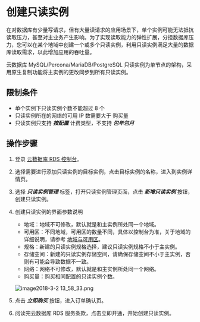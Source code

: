 # 创建只读实例
在对数据库有少量写请求，但有大量读请求的应用场景下，单个实例可能无法抵抗读取压力，甚至对主业务产生影响。为了实现读取能力的弹性扩展，分担数据库压力，您可以在某个地域中创建一个或多个只读实例，利用只读实例满足大量的数据库读取需求，以此增加应用的吞吐量。

云数据库 MySQL/Percona/MariaDB/PostgreSQL 只读实例为单节点的架构，采用原生复制功能将主实例的更改同步到所有只读实例。

## 限制条件
* 单个实例下只读实例个数不能超过 8 个
* 只读实例所在的网络的可用 IP 数需要大于 购买量
* 只读实例只支持 ***按配置*** 计费类型，不支持 ***包年包月***

## 操作步骤
1. 登录 [云数据库 RDS 控制台](https://rds-console.jdcloud.com/database)。
2. 选择需要进行添加只读实例的目标实例，点击目标实例的名称，进入到实例详情页。
3. 选择 ***只读实例管理*** 标签，打开只读实例管理页面，点击 ***新增只读实例*** 按钮，创建只读实例。
4. 创建只读实例的界面参数说明
    * 地域：地域不可修改，默认就是和主实例所处同一个地域。
    * 可用区：不同地域，可用区的数量不同，具体以控制台为准，关于地域的详细说明，请参考 [地域与可用区](https://www.jdcloud.com/help/detail/1844/isCatalog/1)。
    * 规格：新建的只读实例规格选择，建议只读实例规格不小于主实例。
    * 存储空间：新建的只读实例存储空间，请确保存储空间不小于主实例，否则有可能会导致数据不一致。
    * 网络：网络不可修改，默认就是和主实例所处同一个网络。
    * 购买量：购买相同配置的只读实例个数。
    
    ![image2018-3-2 13_58_33.png](https://img1.jcloudcs.com/cms/e13a1926-043c-49e1-a94c-c27f1491f3bc20180302140739.png)

5. 点击 ***立即购买*** 按钮，进入订单确认页。
6. 阅读完云数据库 RDS 服务条款，点击立即开通，开始创建只读实例。
